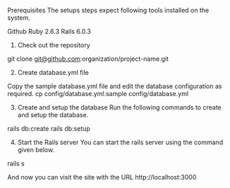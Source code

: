 Prerequisites
The setups steps expect following tools installed on the system.

Github
Ruby 2.6.3
Rails 6.0.3

1. Check out the repository

git clone git@github.com:organization/project-name.git

2. Create database.yml file

Copy the sample database.yml file and edit the database configuration as required.
cp config/database.yml.sample config/database.yml

3. Create and setup the database
Run the following commands to create and setup the database.

rails db:create
rails db:setup

4. Start the Rails server
You can start the rails server using the command given below.

rails s

And now you can visit the site with the URL http://localhost:3000
